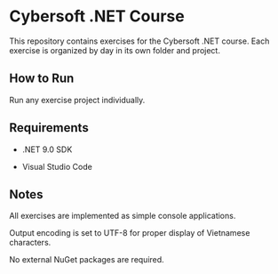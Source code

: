 # Cybersoft .NET Course 
This repository contains exercises for the Cybersoft .NET course. Each exercise is organized by day in its own folder and project.

## How to Run
Run any exercise project individually.

## Requirements
- .NET 9.0 SDK

- Visual Studio Code

## Notes
All exercises are implemented as simple console applications.

Output encoding is set to UTF-8 for proper display of Vietnamese characters.

No external NuGet packages are required.
